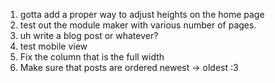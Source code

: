 
1. gotta add a proper way to adjust heights on the home page
2. test out the module maker with various number of pages.
3. uh write a blog post or whatever?
4. test mobile view
5. Fix the column that is the full width
6. Make sure that posts are ordered newest -> oldest :3 
